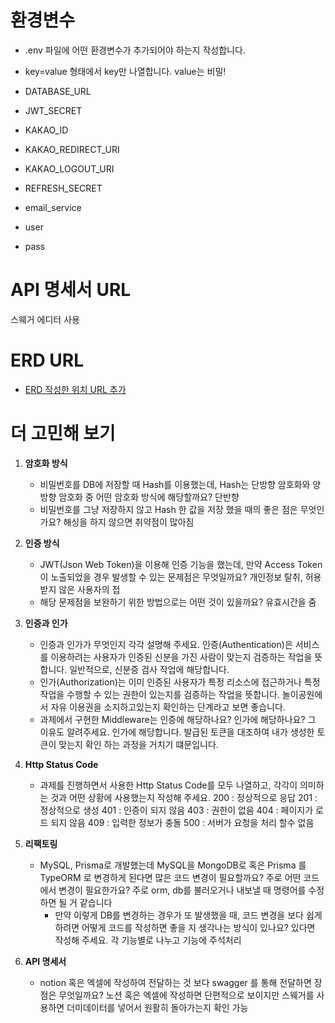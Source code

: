 # 환경변수
- .env 파일에 어떤 환경변수가 추가되어야 하는지 작성합니다.
- key=value 형태에서 key만 나열합니다. value는 비밀!

- DATABASE_URL
- JWT_SECRET
- KAKAO_ID
- KAKAO_REDIRECT_URI
- KAKAO_LOGOUT_URI
- REFRESH_SECRET
- email_service
- user
- pass

# API 명세서 URL
 스웨거 에디터 사용
# ERD URL
- [ERD 작성한 위치 URL 추가](https://www.erdcloud.com/d/sdxbFLSqXiCvyPxd2)
# 더 고민해 보기
1. **암호화 방식**
    - 비밀번호를 DB에 저장할 때 Hash를 이용했는데, Hash는 단방향 암호화와 양방향 암호화 중 어떤 암호화 방식에 해당할까요? 단반향
    - 비밀번호를 그냥 저장하지 않고 Hash 한 값을 저장 했을 때의 좋은 점은 무엇인가요? 해싱을 하지 않으면 취약점이 많아짐

2. **인증 방식**
    - JWT(Json Web Token)을 이용해 인증 기능을 했는데, 만약 Access Token이 노출되었을 경우 발생할 수 있는 문제점은 무엇일까요? 개인정보 탈취, 허용받지 않은 사용자의 접
    - 해당 문제점을 보완하기 위한 방법으로는 어떤 것이 있을까요? 유효시간을 줌

3. **인증과 인가**
    - 인증과 인가가 무엇인지 각각 설명해 주세요. 인증(Authentication)은 서비스를 이용하려는 사용자가 인증된 신분을 가진 사람이 맞는지 검증하는 작업을 뜻합니다. 일반적으로, 신분증 검사 작업에 해당합니다.
    - 인가(Authorization)는 이미 인증된 사용자가 특정 리소스에 접근하거나 특정 작업을 수행할 수 있는 권한이 있는지를 검증하는 작업을 뜻합니다. 놀이공원에서 자유 이용권을 소지하고있는지 확인하는 단계라고 보면 좋습니다.
    - 과제에서 구현한 Middleware는 인증에 해당하나요? 인가에 해당하나요? 그 이유도 알려주세요. 인가에 해당합니다. 발급된 토큰을 대조하여 내가 생성한 토큰이 맞는지 확인 하는 과정을 거치기 떄문입니다.

4. **Http Status Code**
    - 과제를 진행하면서 사용한 Http Status Code를 모두 나열하고, 각각이 의미하는 것과 어떤 상황에 사용했는지 작성해 주세요.
      200 : 정상적으로 응답 201 : 정상적으로 생성 401 : 인증이 되지 않음 403 : 권한이 없음 404 : 페이지가 로드 되지 않음 409 : 입력한 정보가 충돌 500 : 서버가 요청을 처리 할수 없음 
5. **리팩토링**
    - MySQL, Prisma로 개발했는데 MySQL을 MongoDB로 혹은 Prisma 를 TypeORM 로 변경하게 된다면 많은 코드 변경이 필요할까요? 주로 어떤 코드에서 변경이 필요한가요? 주로 orm, db를 불러오거나 내보낼 때 명령어를 수정하면 될 거 같습니다
		- 만약 이렇게 DB를 변경하는 경우가 또 발생했을 때, 코드 변경을 보다 쉽게 하려면 어떻게 코드를 작성하면 좋을 지 생각나는 방식이 있나요? 있다면 작성해 주세요. 각 기능별로 나누고 기능에 주석처리

6. **API 명세서**
    - notion 혹은 엑셀에 작성하여 전달하는 것 보다 swagger 를 통해 전달하면 장점은 무엇일까요?
      노션 혹은 엑셀에 작성하면 단편적으로 보이지만 스웨거를 사용하면 더미데이터를 넣어서 원활히 돌아가는지 확인 가능
